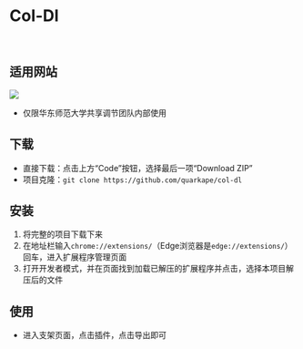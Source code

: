 # Col-Dl

&nbsp;

## 适用网站

[![](https://img.shields.io/static/v1?label=协作学习共享调节平台&message=http://co-learning.org.cn/&color=666&labelColor=0081ff)](https://www.logosc.cn/)

- 仅限华东师范大学共享调节团队内部使用

## 下载

- 直接下载：点击上方“Code”按钮，选择最后一项“Download ZIP”
- 项目克隆：`git clone https://github.com/quarkape/col-dl`

## 安装

1. 将完整的项目下载下来
2. 在地址栏输入`chrome://extensions/`（Edge浏览器是`edge://extensions/`）回车，进入扩展程序管理页面
3. 打开开发者模式，并在页面找到加载已解压的扩展程序并点击，选择本项目解压后的文件

## 使用

- 进入支架页面，点击插件，点击导出即可

